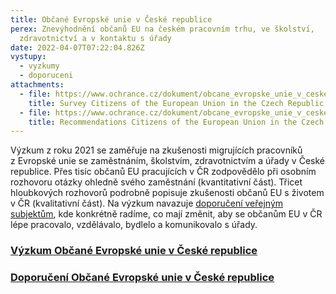 ```yaml
---
title: Občané Evropské unie v České republice
perex: Znevýhodnění občanů EU na českém pracovním trhu, ve školství,
  zdravotnictví a v kontaktu s úřady
date: 2022-04-07T07:22:04.826Z
vystupy:
  - vyzkumy
  - doporuceni
attachments:
  - file: https://www.ochrance.cz/dokument/obcane_evropske_unie_v_ceske_republice/survey-eu-citizens-in-cz.pdf
    title: Survey Citizens of the European Union in the Czech Republic
  - file: https://www.ochrance.cz/dokument/obcane_evropske_unie_v_ceske_republice/recommendations-eu-citizens-in-cz.pdf
    title: Recommendations Citizens of the European Union in the Czech Republic
---
```

<p>Výzkum z&nbsp;roku 2021 se zaměřuje na zkušenosti migrujících pracovníků z&nbsp;Evropské unie se zaměstnáním, školstvím, zdravotnictvím a úřady v&nbsp;České republice. Přes tisíc občanů EU pracujících v&nbsp;ČR zodpovědělo při osobním rozhovoru otázky ohledně svého zaměstnání (kvantitativní část). Třicet hloubkových rozhovorů podrobně popisuje zkušenosti občanů EU s&nbsp;životem v&nbsp;ČR (kvalitativní část). Na výzkum navazuje 
<a href="https://www.ochrance.cz/dokument/obcane_evropske_unie_v_ceske_republice/">doporučení veřejným subjektům</a>, kde konkrétně radíme, co mají změnit, aby se občanům EU v ČR lépe pracovalo, vzdělávalo, bydlelo a komunikovalo s úřady.</p>
<h3>
<a href="https://www.ochrance.cz/uploads-import/ESO/VOP-Studie-MindBridge.pdf">Výzkum Občané Evropské unie v České republice</a></h3>
<h3>
<a href="https://www.ochrance.cz/uploads-import/ESO/doporuceni-obcane-eu-v-cesku.pdf">Doporučení Občané Evropské unie v České republice</a></h3>
